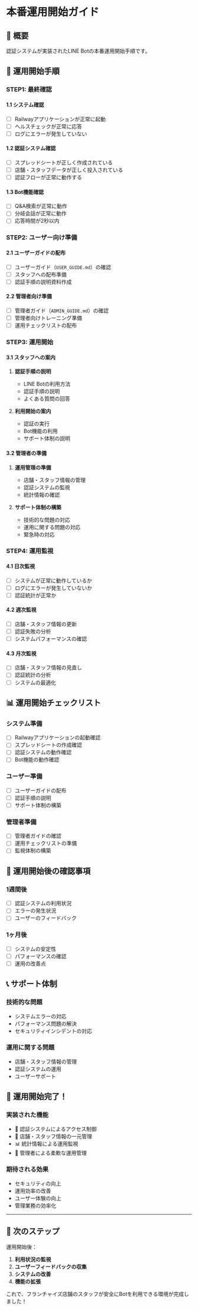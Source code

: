 # 本番運用開始ガイド

## 🎯 概要

認証システムが実装されたLINE Botの本番運用開始手順です。

## 🚀 運用開始手順

### **STEP1: 最終確認**

#### **1.1 システム確認**
- [ ] Railwayアプリケーションが正常に起動
- [ ] ヘルスチェックが正常に応答
- [ ] ログにエラーが発生していない

#### **1.2 認証システム確認**
- [ ] スプレッドシートが正しく作成されている
- [ ] 店舗・スタッフデータが正しく投入されている
- [ ] 認証フローが正常に動作する

#### **1.3 Bot機能確認**
- [ ] Q&A検索が正常に動作
- [ ] 分岐会話が正常に動作
- [ ] 応答時間が2秒以内

### **STEP2: ユーザー向け準備**

#### **2.1 ユーザーガイドの配布**
- [ ] ユーザーガイド（`USER_GUIDE.md`）の確認
- [ ] スタッフへの配布準備
- [ ] 認証手順の説明資料作成

#### **2.2 管理者向け準備**
- [ ] 管理者ガイド（`ADMIN_GUIDE.md`）の確認
- [ ] 管理者向けトレーニング準備
- [ ] 運用チェックリストの配布

### **STEP3: 運用開始**

#### **3.1 スタッフへの案内**
1. **認証手順の説明**
   - LINE Botの利用方法
   - 認証手順の説明
   - よくある質問の回答

2. **利用開始の案内**
   - 認証の実行
   - Bot機能の利用
   - サポート体制の説明

#### **3.2 管理者の準備**
1. **運用管理の準備**
   - 店舗・スタッフ情報の管理
   - 認証システムの監視
   - 統計情報の確認

2. **サポート体制の構築**
   - 技術的な問題の対応
   - 運用に関する問題の対応
   - 緊急時の対応

### **STEP4: 運用監視**

#### **4.1 日次監視**
- [ ] システムが正常に動作しているか
- [ ] ログにエラーが発生していないか
- [ ] 認証統計が正常か

#### **4.2 週次監視**
- [ ] 店舗・スタッフ情報の更新
- [ ] 認証失敗の分析
- [ ] システムパフォーマンスの確認

#### **4.3 月次監視**
- [ ] 店舗・スタッフ情報の見直し
- [ ] 認証統計の分析
- [ ] システムの最適化

## 📊 運用開始チェックリスト

### **システム準備**
- [ ] Railwayアプリケーションの起動確認
- [ ] スプレッドシートの作成確認
- [ ] 認証システムの動作確認
- [ ] Bot機能の動作確認

### **ユーザー準備**
- [ ] ユーザーガイドの配布
- [ ] 認証手順の説明
- [ ] サポート体制の構築

### **管理者準備**
- [ ] 管理者ガイドの確認
- [ ] 運用チェックリストの準備
- [ ] 監視体制の構築

## 🎯 運用開始後の確認事項

### **1週間後**
- [ ] 認証システムの利用状況
- [ ] エラーの発生状況
- [ ] ユーザーのフィードバック

### **1ヶ月後**
- [ ] システムの安定性
- [ ] パフォーマンスの確認
- [ ] 運用の改善点

## 📞 サポート体制

### **技術的な問題**
- システムエラーの対応
- パフォーマンス問題の解決
- セキュリティインシデントの対応

### **運用に関する問題**
- 店舗・スタッフ情報の管理
- 認証システムの運用
- ユーザーサポート

## 🎉 運用開始完了！

### **実装された機能**
- 🔐 認証システムによるアクセス制御
- 🏪 店舗・スタッフ情報の一元管理
- 📊 統計情報による運用監視
- 🔧 管理者による柔軟な運用管理

### **期待される効果**
- セキュリティの向上
- 運用効率の改善
- ユーザー体験の向上
- 管理業務の効率化

---

## 🎯 次のステップ

運用開始後：

1. **利用状況の監視**
2. **ユーザーフィードバックの収集**
3. **システムの改善**
4. **機能の拡張**

これで、フランチャイズ店舗のスタッフが安全にBotを利用できる環境が完成しました！
